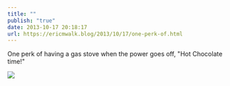 ```yaml
---
title: ""
publish: "true"
date: 2013-10-17 20:18:17
url: https://ericmwalk.blog/2013/10/17/one-perk-of.html
---
```


One perk of having a gas stove when the power goes off, "Hot Chocolate time!"

![](https://ericmwalk.blog/uploads/2022/3e78ddb5f1.jpg)